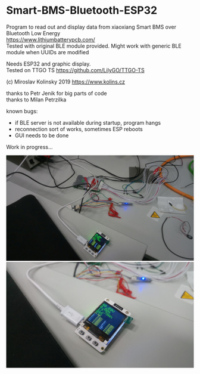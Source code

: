 # Smart-BMS-Bluetooth-ESP32
Program to read out and display data from xiaoxiang Smart BMS over Bluetooth Low Energy  
https://www.lithiumbatterypcb.com/  
Tested with original BLE module provided. Might work with generic BLE module when UUIDs are modified  

Needs ESP32 and graphic display.  
Tested on TTGO TS https://github.com/LilyGO/TTGO-TS  

(c) Miroslav Kolinsky 2019  https://www.kolins.cz  

thanks to Petr Jenik for big parts of code  
thanks to Milan Petrzilka  

known bugs:
* if BLE server is not available during startup, program hangs
* reconnection sort of works, sometimes ESP reboots
* GUI needs to be done

Work in progress...

![Image](1.jpg)
![Image](2.jpg)
